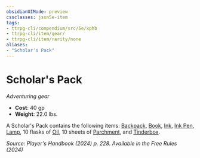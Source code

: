 ```yaml
---
obsidianUIMode: preview
cssclasses: json5e-item
tags:
- ttrpg-cli/compendium/src/5e/xphb
- ttrpg-cli/item/gear/
- ttrpg-cli/item/rarity/none
aliases: 
- "Scholar's Pack"
---
```

# Scholar's Pack
*Adventuring gear*  

- **Cost**: 40 gp
- **Weight**: 22.0 lbs.

A Scholar's Pack contains the following items: [Backpack](backpack-xphb.md), [Book](book-xphb.md), [Ink](ink-xphb.md), [Ink Pen](ink-pen-xphb.md), [Lamp](lamp-xphb.md), 10 flasks of [Oil](oil-xphb.md), 10 sheets of [Parchment](parchment-xphb.md), and [Tinderbox](tinderbox-xphb.md).

*Source: Player's Handbook (2024) p. 228. Available in the Free Rules (2024)*